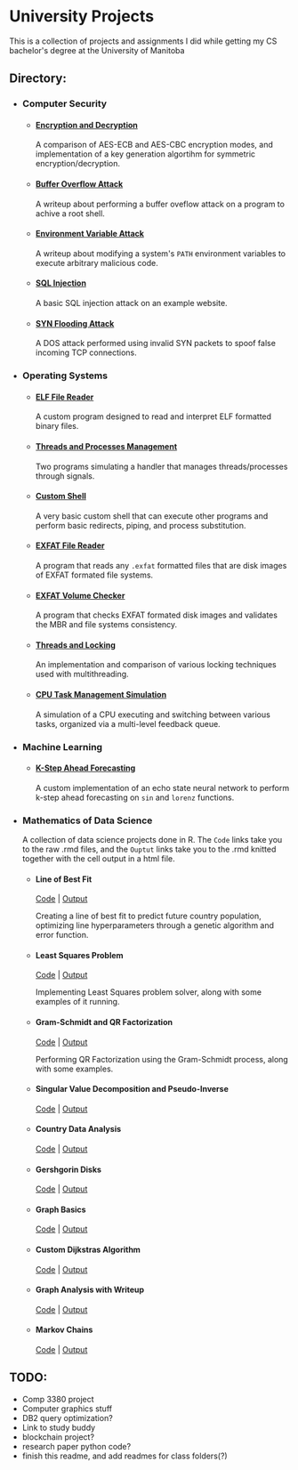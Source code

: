 # University Projects

This is a collection of projects and assignments I did while getting my CS bachelor's degree at the University of Manitoba

## Directory:
- ### Computer Security
    - #### [Encryption and Decryption](./Computer%20Security/Encryption%20and%20Decryption/README.md)

        A comparison of AES-ECB and AES-CBC encryption modes, and implementation of a key generation algortihm for symmetric encryption/decryption.
    - #### [Buffer Overflow Attack](./Computer%20Security/Buffer%20Overflow%20Attack/README.md)

        A writeup about performing a buffer oveflow attack on a program to achive a root shell.
    - #### [Environment Variable Attack](./Computer%20Security/Environment%20Variable%20Attack/README.md)

        A writeup about modifying a system's `PATH` environment variables to execute arbitrary malicious code.
    - #### [SQL Injection](./Computer%20Security/SQL%20Injection/README.md)

        A basic SQL injection attack on an example website.
    - #### [SYN Flooding Attack](./Computer%20Security/SYN%20Flooding%20Attack/README.md)

        A DOS attack performed using invalid SYN packets to spoof false incoming TCP connections.
- ### Operating Systems
    - #### [ELF File Reader](./Operating%20Systems/ELF%20File%20Reader/README.md)

        A custom program designed to read and interpret ELF formatted binary files.
    - #### [Threads and Processes Management](./Operating%20Systems/Threads%20and%20Processes%20Management/README.md)

        Two programs simulating a handler that manages threads/processes through signals.
    - #### [Custom Shell](./Operating%20Systems/Custom%20Shell/README.md)

        A very basic custom shell that can execute other programs and perform basic redirects, piping, and process substitution.
    - #### [EXFAT File Reader](./Operating%20Systems/EXFAT%20File%20Reader/README.md)

        A program that reads any `.exfat` formatted files that are disk images of EXFAT formated file systems.
    - #### [EXFAT Volume Checker](./Operating%20Systems/EXFAT%20Volume%20Checker/README.md)

        A program that checks EXFAT formated disk images and validates the MBR and file systems consistency.
    - #### [Threads and Locking](./Operating%20Systems/Threads%20and%20Locking/README.md)

        An implementation and comparison of various locking techniques used with multithreading.
    - #### [CPU Task Management Simulation](./Operating%20Systems/CPU%20Task%20Management%20Simulation/README.md)

        A simulation of a CPU executing and switching between various tasks, organized via a multi-level feedback queue.

- ### Machine Learning
    - #### [K-Step Ahead Forecasting](./Machine%20Learning/K-Step%20Ahead%20Forecasting.ipynb)

        A custom implementation of an echo state neural network to perform k-step ahead forecasting on `sin` and `lorenz` functions.
- ### Mathematics of Data Science
    A collection of data science projects done in R. The `Code` links take you to the raw .rmd files, and the `Ouptut` links take you to the .rmd knitted together with the cell output in a html file.
    - #### Line of Best Fit
        [Code]() | [Output]()

        Creating a line of best fit to predict future country population, optimizing line hyperparameters through a genetic algorithm and error function.
    - #### Least Squares Problem
        [Code]() | [Output]()

        Implementing Least Squares problem solver, along with some examples of it running.
    - #### Gram-Schmidt and QR Factorization
        [Code]() | [Output]()

        Performing QR Factorization using the Gram-Schmidt process, along with some examples.
    - #### Singular Value Decomposition and Pseudo-Inverse
        [Code]() | [Output]()
    - #### Country Data Analysis
        [Code]() | [Output]()
    - #### Gershgorin Disks
        [Code]() | [Output]()
    - #### Graph Basics
        [Code]() | [Output]()
    - #### Custom Dijkstras Algorithm
        [Code]() | [Output]()
    - #### Graph Analysis with Writeup
        [Code]() | [Output]()
    - #### Markov Chains
        [Code]() | [Output]()
## TODO:
- Comp 3380 project
- Computer graphics stuff
- DB2 query optimization?
- Link to study buddy
- blockchain project?
- research paper python code?
- finish this readme, and add readmes for class folders(?)